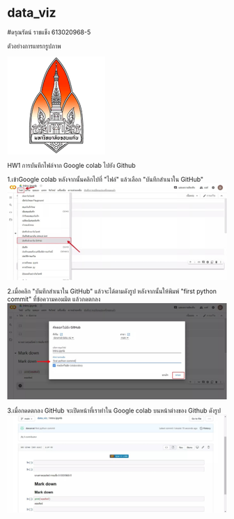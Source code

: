 # data_viz
#ดรุณรัตน์ ราชแข็ง 613020968-5


ตัวอย่างการแทรกรูปภาพ

![README](KKUlogo.png)

HW1 การบันทึกไฟล์จาก Google colab ไปยัง Github

1.เข้าGoogle colab หลังจากนั้นคลิกไปที่ "ไฟล์" แล้วเลือก "บันทึกสำเนาใน GitHub"
![README](colab1.jpg)

2.เมื่อคลิก "บันทึกสำเนาใน GitHub" แล้วจะได้ตามดังรูป หลังจากนั้นให้พิมพ์ "first python commit" ที่ข้อความคอมมิต แล้วกดตกลง
![README](colab2.jpg)

3.เมื่อกดดตกลง GitHub จะเปิดหน้าที่เราทำใน Google colab บนหน้าต่างของ Github ดังรูป
![README](colab3.jpg)

